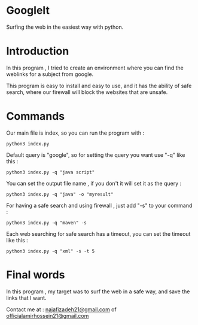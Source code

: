 # GoogleIt
Surfing the web in the easiest way with python.

# Introduction
In this program , I tried to create an environment where you can find the weblinks for a subject from google.

This program is easy to install and easy to use, and it has the ability of safe search, where our firewall will block the websites that are unsafe.

# Commands
Our main file is index, so you can run the program with :
```shell
python3 index.py
```
Default query is "google", so for setting the query you want use "-q" like this :
```shell
python3 index.py -q "java script"
```
You can set the output file name , if you don't it will set it as the query :
```shell
python3 index.py -q "java" -o "myresult"
```
For having a safe search and using firewall , just add "-s" to your command :
```shell
python3 index.py -q "maven" -s
```
Each web searching for safe search has a timeout, you can set the timeout like this :
```shell
python3 index.py -q "xml" -s -t 5
```

# Final words
In this program , my target was to surf the web in a safe way, and save the links that I want.

Contact me at : najafizadeh21@gmail.com of officialamirhossein21@gmail.com
